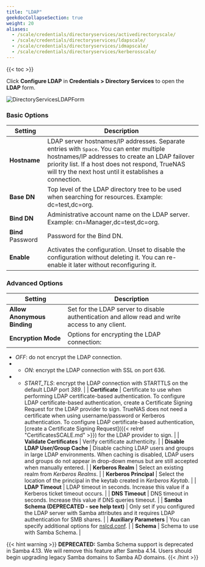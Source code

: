 ```yaml
---
title: "LDAP"
geekdocCollapseSection: true
weight: 20
aliases:
  - /scale/credentials/directoryservices/activedirectoryscale/
  - /scale/credentials/directoryservices/ldapscale/
  - /scale/credentials/directoryservices/idmapscale/
  - /scale/credentials/directoryservices/kerberosscale/
---
```


{{< toc >}}

Click **Configure LDAP** in **Credentials > Directory Services** to open the **LDAP** form.

![DirectoryServicesLDAPForm](/images/SCALE/22.02/DirectoryServicesLDAPForm.png "LDAP Form")

### Basic Options

| Setting | Description |  
|-------|-------------|  
| **Hostname** | LDAP server hostnames/IP addresses. Separate entries with <kbd>Space</kbd>. You can enter multiple hostnames/IP addresses to create an LDAP failover priority list. If a host does not respond, TrueNAS will try the next host until it establishes a connection. |
| **Base DN** | Top level of the LDAP directory tree to be used when searching for resources. Example: dc=test,dc=org. |
| **Bind DN** | Administrative account name on the LDAP server. Example: cn=Manager,dc=test,dc=org. |
| **Bind** Password | Password for the Bind DN. |
| **Enable** | Activates the configuration. Unset to disable the configuration without deleting it. You can re-enable it later without reconfiguring it. |

### Advanced Options

| Setting | Description |  
|-------|-------------|  
| **Allow Anonymous Binding** | Set for the LDAP server to disable authentication and allow read and write access to any client. |
| **Encryption Mode** | Options for encrypting the LDAP connection:  
* *OFF*: do not encrypt the LDAP connection.  
* * *ON*: encrypt the LDAP connection with SSL on port 636.  
* * *START_TLS*: encrypt the LDAP connection with STARTTLS on the default LDAP port *389*. |
| **Certificate** | Certificate to use when performing LDAP certificate-based authentication. To configure LDAP certificate-based authentication, create a Certificate Signing Request for the LDAP provider to sign. TrueNAS does not need a certificate when using username/password or Kerberos authentication. To configure LDAP certificate-based authentication, [create a Certificate Signing Request]({{< relref "CertificatesSCALE.md" >}}) for the LDAP provider to sign. |
| **Validate Certificates** | Verify certificate authenticity. |
| **Disable LDAP User/Group Cache** | Disable caching LDAP users and groups in large LDAP environments. When caching is disabled, LDAP users and groups do not appear in drop-down menus but are still accepted when manually entered. |
| **Kerberos Realm** | Select an existing realm from *Kerberos Realms*. |
| **Kerberos Principal** | Select the location of the principal in the keytab created in *Kerberos Keytab*. |
| **LDAP Timeout** | LDAP timeout in seconds. Increase this value if a Kerberos ticket timeout occurs. |
| **DNS Timeout** | DNS timeout in seconds. Increase this value if DNS queries timeout. |
| **Samba Schema (DEPRECATED - see help text)** | Only set if you configured the LDAP server with Samba attributes and it requires LDAP authentication for SMB shares. |
| **Auxiliary Parameters** | You can specify additional options for [nslcd.conf](https://arthurdejong.org/nss-pam-ldapd/nslcd.conf.5). |
| **Schema** | Schema to use with Samba Schema. |

{{< hint warning >}} 
**DEPRECATED:** Samba Schema support is deprecated in Samba 4.13. We will remove this feature after Samba 4.14. Users should begin upgrading legacy Samba domains to Samba AD domains. 
{{< /hint >}}